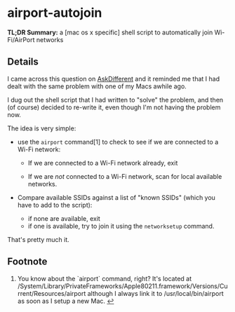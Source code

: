 airport-autojoin
================

**TL;DR Summary:** a [mac os x specific] shell script to automatically join Wi-Fi/AirPort networks


## Details ##

I came across this question on [AskDifferent] and it reminded me that I had dealt with the same problem with one of my Macs awhile ago.

   [AskDifferent]: http://apple.stackexchange.com/questions/89616/osx-wont-automatically-connect-to-wifi

I dug out the shell script that I had written to "solve" the problem, and then (of course) decided to re-write it, even though I'm not having the problem now.

The idea is very simple:

* use the `airport` command<a style="text-decoration: none;" href="#fn-1">[1]</a> to check to see if we are connected to a Wi-Fi network:

	* If we are connected to a Wi-Fi network already, exit

	* If we are *not* connected to a Wi-Fi network, scan for local available networks.

* Compare available SSIDs against a list of "known SSIDs" (which you have to add to the script):
	* if none are available, exit
	* if one is available, try to join it using the `networksetup` command.

That's pretty much it.


## Footnote ##

<ol>
<li id="fn-1">
		<p> You know about the `airport` command, right? It's located at /System/Library/PrivateFrameworks/Apple80211.framework/Versions/Current/Resources/airport although I always link it to /usr/local/bin/airport as soon as I setup a new Mac.
 <a title="Return to article" href="#airport">↩</a></p>
</li>
</ol>


